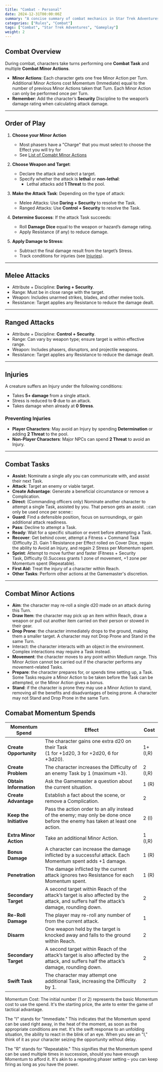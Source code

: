 ```yaml
---
title: "Combat - Personal"
date: 2024-12-31T00:00:00Z
summary: "A concise summary of combat mechanics in Star Trek Adventures."
categories: ["Rules", "Combat"]
tags: ["Combat", "Star Trek Adventures", "Gameplay"]
weight: 2
---
```


## Combat Overview

During combat, characters take turns performing one **Combat Task** and multiple **Combat Minor Actions**. 

- **Minor Actions**: Each character gets one free Minor Action per Turn. Additional Minor Actions cost Momentum (Immediate) equal to the number of previous Minor Actions taken that Turn. Each Minor Action can only be performed once per Turn.
- **Remember**: Add the character’s **Security** Discipline to the weapon’s damage rating when calculating attack damage.

---

## Order of Play

1. **Choose your Minor Action**
	- Most phasers have a "Charge" that you must select to choose the Effect you will try for
	-  See [List of Comabt Minor Actions](./combat/#combat-minor-actions)

1. **Choose Weapon and Target**: 
   - Declare the attack and select a target.
   - Specify whether the attack is **lethal** or **non-lethal**:
     - Lethal attacks add **1 Threat** to the pool.
   
2. **Make the Attack Task**: Depending on the type of attack:
   - Melee Attacks: Use **Daring + Security** to resolve the Task.
   - Ranged Attacks: Use **Control + Security** to resolve the Task.

3. **Determine Success**: If the attack Task succeeds:
   - Roll **Damage Dice** equal to the weapon or hazard’s damage rating.
   - Apply Resistance (if any) to reduce damage.

4. **Apply Damage to Stress**:
   - Subtract the final damage result from the target’s Stress.
   - Track conditions for injuries (see [Injuries](./combat/#injuries)).

---

## Melee Attacks

- Attribute + Discipline: **Daring + Security**.
- Range: Must be in close range with the target.
- Weapon: Includes unarmed strikes, blades, and other melee tools.
- Resistance: Target applies any Resistance to reduce the damage dealt.

---

## Ranged Attacks

- Attribute + Discipline: **Control + Security**.
- Range: Can vary by weapon type; ensure target is within effective range.
- Weapon: Includes phasers, disruptors, and projectile weapons.
- Resistance: Target applies any Resistance to reduce the damage dealt.

---

## Injuries

A creature suffers an Injury under the following conditions:
- Takes **5+ damage** from a single attack.
- Stress is reduced to **0** due to an attack.
- Takes damage when already at **0 Stress**.

### Preventing Injuries
- **Player Characters**: May avoid an Injury by spending **Determination** or adding **2 Threat** to the pool.
- **Non-Player Characters**: Major NPCs can spend **2 Threat** to avoid an Injury.

---

## Combat Tasks

- **Assist:** Nominate a single ally you can communicate with, and assist their next Task.
- **Attack**: Target an enemy or viable target.
- **Create Advantage**: Generate a beneficial circumstance or remove a Complication.
- **Direct**: (Commanding officers only) Nominate another character to attempt a single Task, assisted by you. That person gets an assist. ::can only be used once per scene::
- **Guard**: Find a defensible position, focus on surroundings, or gain additional attack readiness.
- **Pass**: Decline to attempt a Task.
- **Ready**: Wait for a specific situation or event before attempting a Task.
- **Recover**: Get behind cover, attempt a Fitness + Command Task (Difficulty 2). Gain 1 Resistance per Effect rolled on Cover Dice, regain the ability to Avoid an Injury, and regain 2 Stress per Momentum spent.
- **Sprint**: Attempt to move further and faster (Fitness + Security Task, Difficulty 0).Success grants 1 zone of movement, +1 zone per Momentum spent (Repeatable).
- **First Aid:** Treat the injury of a character within Reach.
- **Other Tasks**: Perform other actions at the Gamemaster's discretion.

---

## Combat Minor Actions

- **Aim**: the character may re-roll a single d20 made on an attack during this Turn.
- **Draw Item**: the character may pick up an item within Reach, draw a weapon or pull out another item carried on their person or stowed in their gear.
- **Drop Prone**: the character immediately drops to the ground, making them a smaller target. A character may not Drop Prone and Stand in the same Turn.
- Interact: the character interacts with an object in the environment. Complex interactions may require a Task instead.
- **Movement**: the character moves to any point within Medium range. This Minor Action cannot be carried out if the character performs any movement-related Tasks.
- **Prepare**: the character prepares for, or spends time setting up, a Task. Some Tasks require a Minor Action to be taken before the Task can be attempted, or the Minor Action gives a bonus.
- **Stand**: if the character is prone they may use a Minor Action to stand, removing all the benefits and disadvantages of being prone. A character may not Stand and Drop Prone in the same Turn.

## Comabat Momentum Spends

| **Momentum Spend**      | **Effect**                                                                                                                               | **Cost** |
| ----------------------- | ---------------------------------------------------------------------------------------------------------------------------------------- | -------- |
| **Create Opportunity**  | The character gains one extra d20 on their Task<br>(1 for +1d20, 3 for +2d20, 6 for +3d20).                                              | 1+ (I,R) |
| **Create Problem**      | The character increases the Difficulty of an enemy Task by 1 (maximum +3).                                                               | 2 (I,R)  |
| **Obtain Information**  | Ask the Gamemaster a question about the current situation.                                                                               | 1 (R)    |
| **Create Advantage**    | Establish a fact about the scene, or remove a Complication.                                                                              | 2        |
| **Keep the Initiative** | Pass the action order to an ally instead of the enemy; may only be done once before the enemy has taken at least one action.             | 2 (I)    |
| **Extra Minor Action**  | Take an additional Minor Action.                                                                                                         | 1 (I,R)  |
| **Bonus Damage**        | A character can increase the damage inflicted by a successful attack. Each Momentum spent adds +1 damage.                                | 1 (R)    |
| **Penetration**         | The damage inflicted by the current attack ignores two Resistance for each Momentum spent.                                               | 1 (R)    |
| **Secondary Target**    | A second target within Reach of the attack’s target is also affected by the attack, and suffers half the attack’s damage, rounding down. | 2        |
| **Re-Roll Damage**      | The player may re-roll any number of from the current attack.                                                                            | 1        |
| **Disarm**              | One weapon held by the target is knocked away and falls to the ground within Reach.                                                      | 2        |
| **Secondary Target**    | A second target within Reach of the attack’s target is also affected by the attack, and suffers half the attack’s damage, rounding down. | 2        |
| **Swift Task**          | The character may attempt one additional Task, increasing the Difficulty by 1.                                                           | 2        |

Momentum Cost: The initial number (1 or 2) represents the basic Momentum cost to use the spend. It's the starting price, the ante to enter the game of tactical advantage.

The "I" stands for "Immediate." This indicates that the Momentum spend can be used right away, in the heat of the moment, as soon as the appropriate conditions are met. It's the swift response to an unfolding situation, the ability to react in the blink of an eye. When you see an "I," think of it as your character seizing the opportunity without delay.

The "R" stands for "Repeatable." This signifies that the Momentum spend can be used multiple times in succession, should you have enough Momentum to afford it. It's akin to a repeating phaser setting – you can keep firing as long as you have the power.



